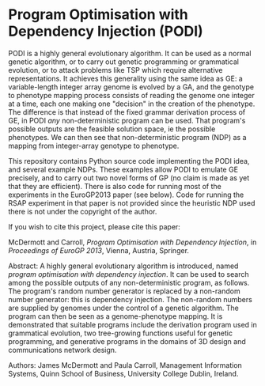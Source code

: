 Program Optimisation with Dependency Injection (PODI)
=====================================================

PODI is a highly general evolutionary algorithm. It can be used as a
normal genetic algorithm, or to carry out genetic programming or
grammatical evolution, or to attack problems like TSP which require
alternative representations. It achieves this generality using the
same idea as GE: a variable-length integer array genome is evolved by
a GA, and the genotype to phenotype mapping process consists of
reading the genome one integer at a time, each one making one
"decision" in the creation of the phenotype. The difference is that
instead of the fixed grammar derivation process of GE, in PODI *any*
non-deterministic program can be used. That program's possible outputs
are the feasible solution space, ie the possible phenotypes. We can
then see that non-deterministic program (NDP) as a mapping from
integer-array genotype to phenotype.

This repository contains Python source code implementing the PODI
idea, and several example NDPs. These examples allow PODI to emulate
GE precisely, and to carry out two novel forms of GP (no claim is made
as yet that they are efficient). There is also code for running most
of the experiments in the EuroGP2013 paper (see below). Code for
running the RSAP experiment in that paper is not provided since the
heuristic NDP used there is not under the copyright of the author.

If you wish to cite this project, please cite this paper:

McDermott and Carroll, *Program Optimisation with Dependency
Injection*, in *Proceedings of EuroGP 2013*, Vienna, Austria,
Springer.

Abstract: A highly general evolutionary algorithm is introduced, named
*program optimisation with dependency injection*. It can be used to
search among the possible outputs of any non-deterministic program, as
follows. The program's random number generator is replaced by a
non-random number generator: this is dependency injection. The
non-random numbers are supplied by genomes under the control of a
genetic algorithm. The program can then be seen as a genome-phenotype
mapping. It is demonstrated that suitable programs include the
derivation program used in grammatical evolution, two tree-growing
functions useful for genetic programming, and generative programs in
the domains of 3D design and communications network design.

Authors: James McDermott and Paula Carroll, Management Information
Systems, Quinn School of Business, University College Dublin, Ireland.
